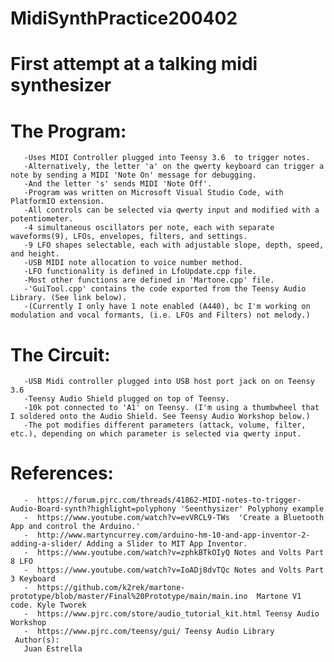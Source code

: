 # MidiSynthPractice200402
# First attempt at a talking midi synthesizer

# The Program:
       -Uses MIDI Controller plugged into Teensy 3.6  to trigger notes.
       -Alternatively, the letter 'a' on the qwerty keyboard can trigger a note by sending a MIDI 'Note On' message for debugging.
       -And the letter 's' sends MIDI 'Note Off'.
       -Program was written on Microsoft Visual Studio Code, with PlatformIO extension.
       -All controls can be selected via qwerty input and modified with a potentiometer.
       -4 simultaneous oscillators per note, each with separate waveforms(9), LFOs, envelopes, filters, and settings.
       -9 LFO shapes selectable, each with adjustable slope, depth, speed, and height.
       -USB MIDI note allocation to voice number method.
       -LFO functionality is defined in LfoUpdate.cpp file.
       -Most other functions are defined in 'Martone.cpp' file.
       -'GuiTool.cpp' contains the code exported from the Teensy Audio Library. (See link below).
       -(Currently I only have 1 note enabled (A440), bc I'm working on modulation and vocal formants, (i.e. LFOs and Filters) not melody.)
#      The Circuit:
       -USB Midi controller plugged into USB host port jack on on Teensy 3.6
       -Teensy Audio Shield plugged on top of Teensy.
       -10k pot connected to 'A1' on Teensy. (I'm using a thumbwheel that I soldered onto the Audio Shield. See Teensy Audio Workshop below.)
       -The pot modifies different parameters (attack, volume, filter, etc.), depending on which parameter is selected via qwerty input.
#     References:
       -  https://forum.pjrc.com/threads/41862-MIDI-notes-to-trigger-Audio-Board-synth?highlight=polyphony 'Seenthysizer' Polyphony example
       -  https://www.youtube.com/watch?v=evVRCL9-TWs  'Create a Bluetooth App and control the Arduino.'
       -  http://www.martyncurrey.com/arduino-hm-10-and-app-inventor-2-adding-a-slider/ Adding a Slider to MIT App Inventor. 
       -  https://www.youtube.com/watch?v=zphkBTkOIyQ Notes and Volts Part 8 LFO
       -  https://www.youtube.com/watch?v=IoADj8dvTQc Notes and Volts Part 3 Keyboard
       -  https://github.com/k2rek/martone-prototype/blob/master/Final%20Prototype/main/main.ino  Martone V1 code. Kyle Tworek
       -  https://www.pjrc.com/store/audio_tutorial_kit.html Teensy Audio Workshop
       -  https://www.pjrc.com/teensy/gui/ Teensy Audio Library
     Author(s):
       Juan Estrella
